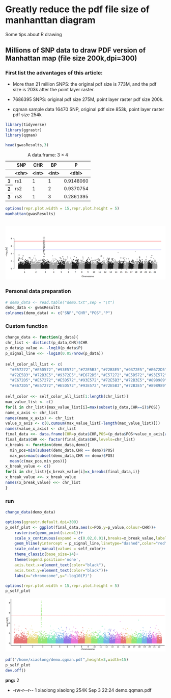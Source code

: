 # Greatly reduce the pdf file size of manhanttan diagram
Some tips about R drawing

## Millions of SNP data to draw PDF version of Manhattan map (file size 200k,dpi=300)

### First list the advantages of this article:

- More than 21 million SNPS: the original pdf size is 773M, and the pdf size is 203k after the point layer raster.

- 7686395 SNPS: original pdf size 275M, point layer raster pdf size 200k.

- qqman sample data 16470 SNP, original pdf size 853k, point layer raster pdf size 254k


```R
library(tidyverse)
library(ggrastr)
library(qqman)
```


```R
head(gwasResults,3)
```


<table class="dataframe">
<caption>A data.frame: 3 × 4</caption>
<thead>
	<tr><th></th><th scope=col>SNP</th><th scope=col>CHR</th><th scope=col>BP</th><th scope=col>P</th></tr>
	<tr><th></th><th scope=col>&lt;chr&gt;</th><th scope=col>&lt;int&gt;</th><th scope=col>&lt;int&gt;</th><th scope=col>&lt;dbl&gt;</th></tr>
</thead>
<tbody>
	<tr><th scope=row>1</th><td>rs1</td><td>1</td><td>1</td><td>0.9148060</td></tr>
	<tr><th scope=row>2</th><td>rs2</td><td>1</td><td>2</td><td>0.9370754</td></tr>
	<tr><th scope=row>3</th><td>rs3</td><td>1</td><td>3</td><td>0.2861395</td></tr>
</tbody>
</table>




```R
options(repr.plot.width = 15,repr.plot.height = 5)
manhattan(gwasResults)
```


​    
​![Alt Text](plot/output_4_0.png)


### Personal data preparation


```R
# demo_data <- read.table("demo.txt",sep = "\t")
demo_data <- gwasResults
colnames(demo_data) <- c("SNP","CHR","POS","P")
```

### Custom function


```R
change_data <- function(p_data){
chr_list <- distinct(p_data,CHR)$CHR
p_data$p_value <- -log10(p_data$P)
p_signal_line <<- -log10(0.05/nrow(p_data))

self_color_all_list <- c(
  "#E57272","#E5D572","#93E572","#72E5B3","#72B3E5","#9372E5","#E672D5","#E57272","#E5D572","#93E572",
  "#72E5B3","#72B3E5","#9372E5","#E672D5","#E57272","#E5D572","#93E572","#72E5B3","#72B3E5","#9372E5",
  "#E672D5","#E57272","#E5D572","#93E572","#72E5B3","#72B3E5","#898989","#E57272","#E5D572","#93E572",
  "#E672D5","#E57272","#E5D572","#93E572","#72E5B3","#72B3E5","#898989","#E57272","#E5D572","#93E572")
    
self_color <<- self_color_all_list[1:length(chr_list)]
max_value_list <- c()
for(i in chr_list){max_value_list[i]=max(subset(p_data,CHR==i)$POS)}
name_x_axis <- chr_list
names(name_x_axis) <- chr_list
value_x_axis <- c(0,cumsum(max_value_list[-length(max_value_list)]))
names(value_x_axis) <- chr_list
final_data <<- data.frame(CHR=p_data$CHR,POS=(p_data$POS+value_x_axis[as.character(p_data$CHR)]),p_value=p_data$p_value)
final_data$CHR <<- factor(final_data$CHR,levels=chr_list)
x_breaks <- function(demo_data,demo){
  min_pos=min(subset(demo_data,CHR == demo)$POS)
  max_pos=max(subset(demo_data,CHR == demo)$POS)
  mean(c(max_pos,min_pos))}
x_break_value <- c()
for(i in chr_list){x_break_value[i]=x_breaks(final_data,i)}
x_break_value <<- x_break_value
names(x_break_value) <<- chr_list
}
```

### run


```R
change_data(demo_data)
```


```R
options(ggrastr.default.dpi=300)
p_self_plot <- ggplot(final_data,aes(x=POS,y=p_value,colour=CHR))+
    rasterise(geom_point(size=1))+
    scale_x_continuous(expand = c(0.02,0.01),breaks=x_break_value,labels=names(x_break_value))+
    geom_hline(yintercept = p_signal_line,linetype="dashed",color="red")+
    scale_color_manual(values = self_color)+
    theme_classic(base_size=14)+
    theme(legend.position='none',
    axis.text.x=element_text(color="black"), 
    axis.text.y=element_text(color="black"))+
    labs(x="chromosome",y="-log10(P)")  
```


```R
options(repr.plot.width = 15,repr.plot.height = 5)
p_self_plot
```


​![Alt Text](plot/output_12_0.png)   



```R
pdf("/home/xiaolong/demo.qqman.pdf",height=3,width=15)
p_self_plot
dev.off()
```


<strong>png:</strong> 2


- -rw-r--r-- 1 xiaolong xiaolong 254K Sep  3 22:24 demo.qqman.pdf

